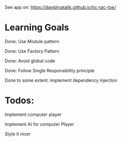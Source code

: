 See app on: https://davidmatalik.github.io/tic-tac-toe/
# Learning Goals

Done: Use Module pattern 

Done: Use Factory Pattern

Done: Avoid global code

Done: Follow Single Responsibility principle

Done to some extent: implement dependency injection

# Todos:

Implement computer player

Implement AI for computer Player

Style it nicer
